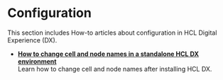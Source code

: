 # Configuration

This section includes How-to articles about configuration in HCL Digital Experience (DX).

- **[How to change cell and node names in a standalone HCL DX environment](./ChangeCellandNodeName.md)**  
Learn how to change cell and node names after installing HCL DX.
